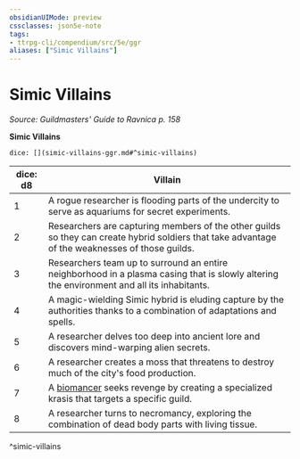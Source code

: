 ```yaml
---
obsidianUIMode: preview
cssclasses: json5e-note
tags:
- ttrpg-cli/compendium/src/5e/ggr
aliases: ["Simic Villains"]
---
```

# Simic Villains
*Source: Guildmasters' Guide to Ravnica p. 158* 

**Simic Villains**

`dice: [](simic-villains-ggr.md#^simic-villains)`

| dice: d8 | Villain |
|----------|---------|
| 1 | A rogue researcher is flooding parts of the undercity to serve as aquariums for secret experiments. |
| 2 | Researchers are capturing members of the other guilds so they can create hybrid soldiers that take advantage of the weaknesses of those guilds. |
| 3 | Researchers team up to surround an entire neighborhood in a plasma casing that is slowly altering the environment and all its inhabitants. |
| 4 | A magic-wielding Simic hybrid is eluding capture by the authorities thanks to a combination of adaptations and spells. |
| 5 | A researcher delves too deep into ancient lore and discovers mind-warping alien secrets. |
| 6 | A researcher creates a moss that threatens to destroy much of the city's food production. |
| 7 | A [biomancer](3-Mechanics/CLI/bestiary/humanoid/biomancer-ggr.md) seeks revenge by creating a specialized krasis that targets a specific guild. |
| 8 | A researcher turns to necromancy, exploring the combination of dead body parts with living tissue. |
^simic-villains